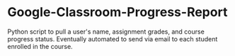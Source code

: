 # Google-Classroom-Progress-Report
Python script to pull a user's name, assignment grades, and course progress status.  Eventually automated to send via email to each student enrolled in the course.
